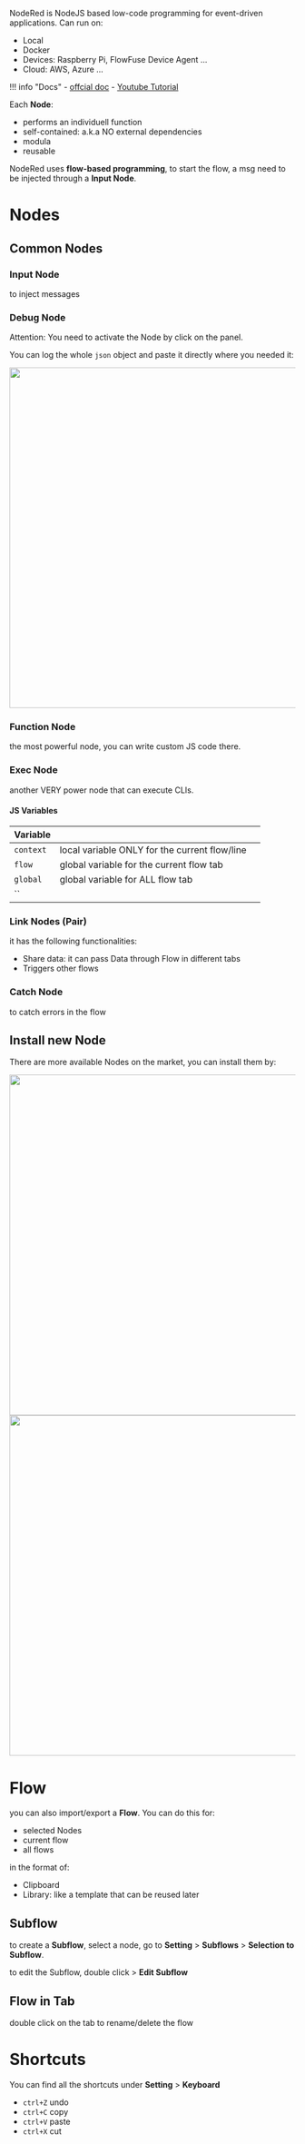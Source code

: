 NodeRed is NodeJS based low-code programming for event-driven applications. Can run on:

- Local
- Docker
- Devices: Raspberry Pi, FlowFuse Device Agent ...
- Cloud: AWS, Azure
...


!!! info "Docs"
    - [offcial doc](https://nodered.org/)
    - [Youtube Tutorial](https://www.youtube.com/watch?v=3AR432bguOY&list=PLKYvTRORAnx6a9ETvF95o35mykuysuOw)


Each **Node**:

- performs an individuell function
- self-contained: a.k.a NO external dependencies
- modula
- reusable


NodeRed uses **flow-based programming**, to start the flow, a msg need to be injected through a **Input Node**.


# Nodes

## Common Nodes

### Input Node
to inject messages

### Debug Node
Attention: You need to activate the Node by click on the panel.

You can log the whole `json` object and paste it directly where you needed it:

<img src="../imgs/json_object.png" width="600" />

### Function Node
the most powerful node, you can write custom JS code there.

### Exec Node
another VERY power node that can execute CLIs. 

#### JS Variables

|Variable|||
|:-|:-|:-|
|`context`|local variable ONLY for the current flow/line||
|`flow`|global variable for the current flow tab||
|`global`|global variable for ALL flow tab||
|``|||

### Link Nodes (Pair)
it has the following functionalities:

- Share data: it can pass Data through Flow in different tabs
- Triggers other flows

### Catch Node
to catch errors in the flow

## Install new Node
There are more available Nodes on the market, you can install them by:

<img src="../imgs/import_1.png" width="600">
<img src="../imgs/import_2.png" width="600">


# Flow
you can also import/export a **Flow**. You can do this for:

- selected Nodes
- current flow
- all flows

in the format of:

- Clipboard
- Library: like a template that can be reused later

## Subflow
to create a **Subflow**, select a node, go to **Setting** > **Subflows** > **Selection to Subflow**.

to edit the Subflow, double click > **Edit Subflow**


## Flow in Tab
double click on the tab to rename/delete the flow

# Shortcuts
You can find all the shortcuts under **Setting** > **Keyboard**


- `ctrl+Z` undo
- `ctrl+C` copy
- `ctrl+V` paste
- `ctrl+X` cut